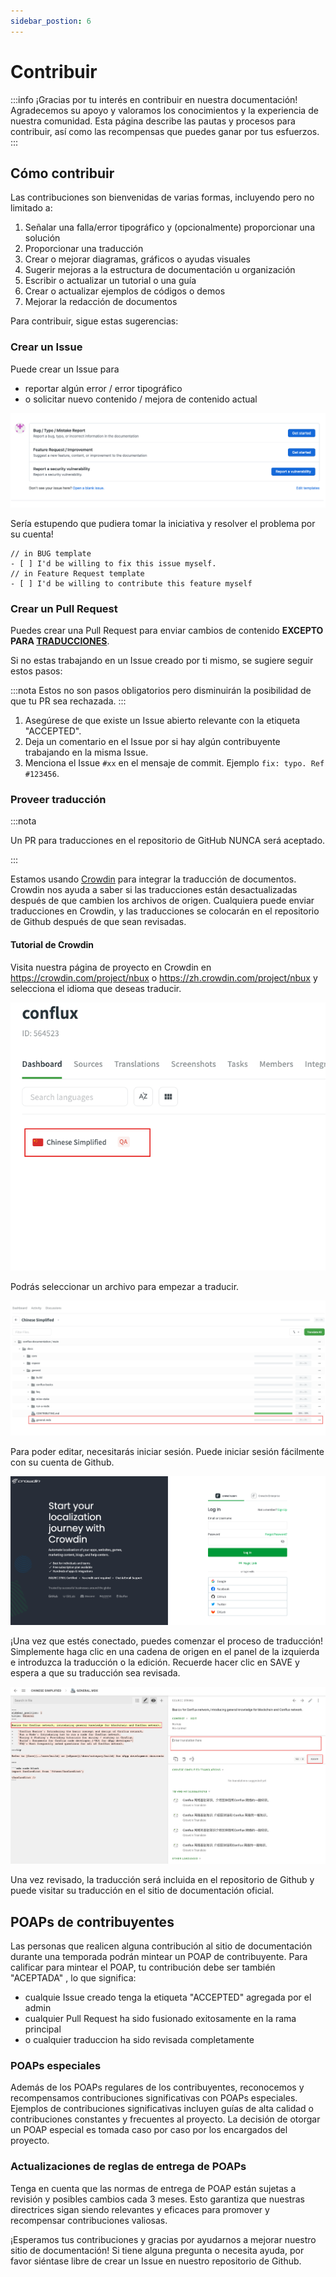 ```yaml
---
sidebar_postion: 6
---
```


# Contribuir

:::info
¡Gracias por tu interés en contribuir en nuestra documentación! Agradecemos su apoyo y valoramos los conocimientos y la experiencia de nuestra comunidad. Esta página describe las pautas y procesos para contribuir, así como las recompensas que puedes ganar por tus esfuerzos.
:::

## Cómo contribuir

Las contribuciones son bienvenidas de varias formas, incluyendo pero no limitado a:

1. Señalar una falla/error tipográfico y (opcionalmente) proporcionar una solución
2. Proporcionar una traducción
3. Crear o mejorar diagramas, gráficos o ayudas visuales
4. Sugerir mejoras a la estructura de documentación u organización
5. Escribir o actualizar un tutorial o una guía
6. Crear o actualizar ejemplos de códigos o demos
7. Mejorar la redacción de documentos

Para contribuir, sigue estas sugerencias:

### Crear un Issue

Puede crear un Issue para

- reportar algún error / error tipográfico
- o solicitar nuevo contenido / mejora de contenido actual

![issue templates](image/2023-04-13-15-16-53.png)

Sería estupendo que pudiera tomar la iniciativa y resolver el problema por su cuenta!

```
// in BUG template
- [ ] I'd be willing to fix this issue myself.
// in Feature Request template
- [ ] I'd be willing to contribute this feature myself
```

### Crear un Pull Request

Puedes crear una Pull Request para enviar cambios de contenido **EXCEPTO PARA [TRADUCCIONES](#provide-translation)**.

Si no estas trabajando en un Issue creado por ti mismo, se sugiere seguir estos pasos:

:::nota
Estos no son pasos obligatorios pero disminuirán la posibilidad de que tu PR sea rechazada.
:::

1. Asegúrese de que existe un Issue abierto relevante con la etiqueta "ACCEPTED".
2. Deja un comentario en el Issue por si hay algún contribuyente trabajando en la misma Issue.
3. Menciona el Issue `#xx` en el mensaje de commit. Ejemplo `fix: typo. Ref #123456`.


### Proveer traducción

:::nota

Un PR para traducciones en el repositorio de GitHub NUNCA será aceptado.

:::

Estamos usando [Crowdin](https://crowdin.com/project/conflux) para integrar la traducción de documentos. Crowdin nos ayuda a saber si las traducciones están desactualizadas después de que cambien los archivos de origen. Cualquiera puede enviar traducciones en Crowdin, y las traducciones se colocarán en el repositorio de Github después de que sean revisadas.

#### Tutorial de Crowdin

Visita nuestra página de proyecto en Crowdin en https://crowdin.com/project/nbux o https://zh.crowdin.com/project/nbux y selecciona el idioma que deseas traducir.

![languages](image/2023-04-13-15-54-46.png)

Podrás seleccionar un archivo para empezar a traducir.

![files](image/2023-04-13-15-57-59.png)

Para poder editar, necesitarás iniciar sesión. Puede iniciar sesión fácilmente con su cuenta de Github.

![login](image/2023-04-13-16-01-17.png)

¡Una vez que estés conectado, puedes comenzar el proceso de traducción! Simplemente haga clic en una cadena de origen en el panel de la izquierda e introduzca la traducción o la edición. Recuerde hacer clic en SAVE y espera a que su traducción sea revisada.

![translation](image/2023-04-13-16-06-44.png)

Una vez revisado, la traducción será incluida en el repositorio de Github y puede visitar su traducción en el sitio de documentación oficial.

## POAPs de contribuyentes

Las personas que realicen alguna contribución al sitio de documentación durante una temporada podrán mintear un POAP de contribuyente. Para calificar para mintear el POAP, tu contribución debe ser también "ACEPTADA" , lo que significa:

- cualquie Issue creado tenga la etiqueta "ACCEPTED" agregada por el admin
- cualquier Pull Request ha sido fusionado exitosamente en la rama principal
- o cualquier traduccion ha sido revisada completamente

### POAPs especiales

Además de los POAPs regulares de los contribuyentes, reconocemos y recompensamos contribuciones significativas con POAPs especiales. Ejemplos de contribuciones significativas incluyen guías de alta calidad o contribuciones constantes y frecuentes al proyecto. La decisión de otorgar un POAP especial es tomada caso por caso por los encargados del proyecto.

### Actualizaciones de reglas de entrega de POAPs

Tenga en cuenta que las normas de entrega de POAP están sujetas a revisión y posibles cambios cada 3 meses. Esto garantiza que nuestras directrices sigan siendo relevantes y eficaces para promover y recompensar contribuciones valiosas.

¡Esperamos tus contribuciones y gracias por ayudarnos a mejorar nuestro sitio de documentación! Si tiene alguna pregunta o necesita ayuda, por favor siéntase libre de crear un Issue en nuestro repositorio de Github.
